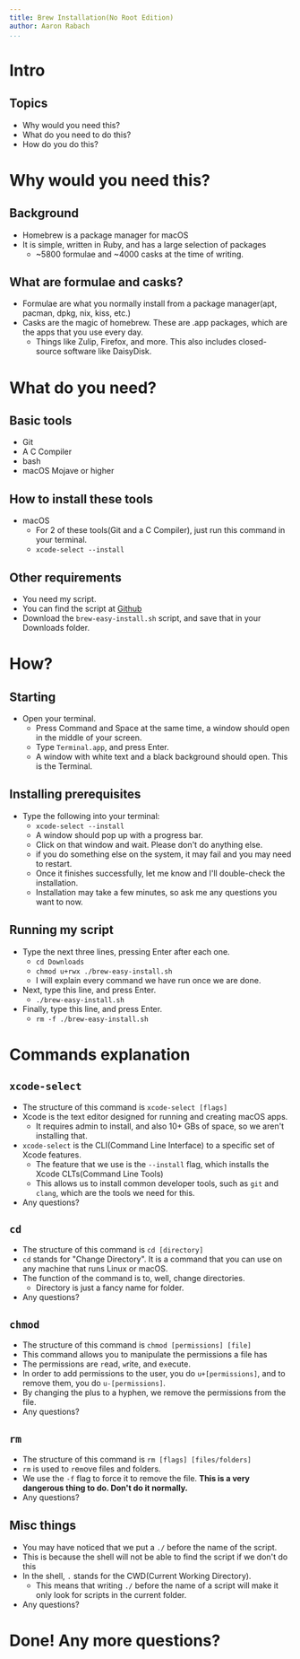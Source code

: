 ```yaml
---
title: Brew Installation(No Root Edition)
author: Aaron Rabach
...
```


# Intro

## Topics

- Why would you need this?
- What do you need to do this?
- How do you do this?

# Why would you need this?

## Background

- Homebrew is a package manager for macOS 
- It is simple, written in Ruby, and has a large selection of packages
	- ~5800 formulae and ~4000 casks at the time of writing.

## What are formulae and casks?

- Formulae are what you normally install from a package manager(apt, pacman, dpkg, nix, kiss, etc.)
- Casks are the magic of homebrew. These are .app packages, which are the apps that you use every day.
	- Things like Zulip, Firefox, and more. This also includes closed-source software like DaisyDisk.

# What do you need?

## Basic tools
- Git
- A C Compiler
- bash
- macOS Mojave or higher

## How to install these tools

- macOS
	- For 2 of these tools(Git and a C Compiler), just run this command in your terminal.
	- `xcode-select --install`

## Other requirements

- You need my script.
- You can find the script at [Github](https://github.com/ModdedGamers/brew-easy-install)
- Download the `brew-easy-install.sh` script, and save that in your Downloads folder.

# How?

## Starting

- Open your terminal.
	- Press Command and Space at the same time, a window should open in the middle of your screen.
	- Type `Terminal.app`, and press Enter.
	- A window with white text and a black background should open. This is the Terminal.

## Installing prerequisites

- Type the following into your terminal:
	- `xcode-select --install`
	- A window should pop up with a progress bar.
	- Click on that window and wait. Please don't do anything else.
	- if you do something else on the system, it may fail and you may need to restart.
	- Once it finishes successfully, let me know and I'll double-check the installation.
	- Installation may take a few minutes, so ask me any questions you want to now.

## Running my script

- Type the next three lines, pressing Enter after each one.
	- `cd Downloads`
	- `chmod u+rwx ./brew-easy-install.sh`
	- I will explain every command we have run once we are done.
- Next, type this line, and press Enter.
	- `./brew-easy-install.sh`
- Finally, type this line, and press Enter.
	- `rm -f ./brew-easy-install.sh`

# Commands explanation

## `xcode-select`

- The structure of this command is `xcode-select [flags]`
- Xcode is the text editor designed for running and creating macOS apps.
	- It requires admin to install, and also 10+ GBs of space, so we aren't installing that.
- `xcode-select` is the CLI(Command Line Interface) to a specific set of Xcode features.
	- The feature that we use is the `--install` flag, which installs the Xcode CLTs(Command Line Tools)
	- This allows us to install common developer tools, such as `git` and `clang`, which are the tools we need for this.
- Any questions?

## `cd`

- The structure of this command is `cd [directory]`
- `cd` stands for "Change Directory". It is a command that you can use on any machine that runs Linux or macOS.
- The function of the command is to, well, change directories.
	- Directory is just a fancy name for folder.
- Any questions?

## `chmod`

- The structure of this command is `chmod [permissions] [file]`
- This command allows you to manipulate the permissions a file has
- The permissions are `r`ead, `w`rite, and e`x`ecute.
- In order to add permissions to the user, you do `u+[permissions]`, and to remove them, you do `u-[permissions]`.
- By changing the plus to a hyphen, we remove the permissions from the file.
- Any questions?

## `rm`

- The structure of this command is `rm [flags] [files/folders]`
- `rm` is used to `r`e`m`ove files and folders.
- We use the `-f` flag to force it to remove the file. __This is a very dangerous thing to do. Don't do it normally.__
- Any questions?

## Misc things

- You may have noticed that we put a `./` before the name of the script.
- This is because the shell will not be able to find the script if we don't do this
- In the shell, `.` stands for the CWD(Current Working Directory). 
	- This means that writing `./` before the name of a script will make it only look for scripts in the current folder.
- Any questions?

# Done! Any more questions?

